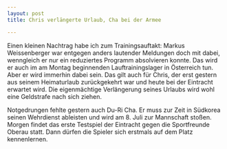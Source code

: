 ```yaml
---
layout: post
title: Chris verlängerte Urlaub, Cha bei der Armee

---
```


Einen kleinen Nachtrag habe ich zum Trainingsauftakt: Markus Weissenberger war entgegen anders lautender Meldungen doch mit dabei, wenngleich er nur ein reduziertes Programm absolvieren konnte. Das wird er auch im am Montag beginnenden Lauftrainingslager in Österreich tun. Aber er wird immerhin dabei sein. Das gilt auch für Chris, der erst gestern aus seinem Heimaturlaub zurückgekehrt war und heute bei der Eintracht erwartet wird. Die eigenmächtige Verlängerung seines Urlaubs wird wohl eine Geldstrafe nach sich ziehen.

Notgedrungen fehlte gestern auch Du-Ri Cha. Er muss zur Zeit in Südkorea seinen Wehrdienst ableisten und wird am 8. Juli zur Mannschaft stoßen. Morgen findet das erste Testspiel der Eintracht gegen die Sportfreunde Oberau statt. Dann dürfen die Spieler sich erstmals auf dem Platz kennenlernen.
